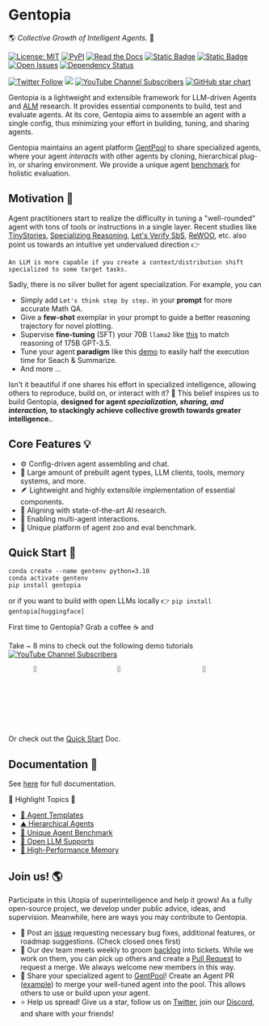 # Gentopia 
🌎 *Collective Growth of Intelligent Agents.* 🦙


[![License: MIT](https://img.shields.io/badge/License-MIT-yellow.svg)](https://opensource.org/licenses/MIT)
[![PyPI](https://img.shields.io/pypi/v/gentopia)](https://pypi.org/project/gentopia/)
[![Read the Docs](https://img.shields.io/readthedocs/gentopia)](https://gentopia.readthedocs.io/en/latest/index.html)
[![Static Badge](https://img.shields.io/badge/GentPool-blue)](https://github.com/Gentopia-AI/GentPool)
[![Static Badge](https://img.shields.io/badge/backlog-pink)](https://github.com/orgs/Gentopia-AI/projects/1)
[![Open Issues](https://img.shields.io/github/issues-raw/Gentopia-AI/Gentopia)](https://github.com/Gentopia-AI/Gentopia/issues)
[![Dependency Status](https://img.shields.io/librariesio/github/Gentopia-AI/Gentopia)](https://libraries.io/github/Gentopia-AI/Gentopia)

[![Twitter Follow](https://img.shields.io/twitter/follow/GentopiaAI)](https://twitter.com/GentopiaAI)
[![](https://dcbadge.vercel.app/api/server/ASPP9MY9QK?compact=true&style=flat)](https://discord.gg/ASPP9MY9QK)
[![YouTube Channel Subscribers](https://img.shields.io/youtube/channel/views/UC9QCjcsHJVKjKZ2Zmrq83vA)](https://www.youtube.com/channel/UC9QCjcsHJVKjKZ2Zmrq83vA)
[![GitHub star chart](https://img.shields.io/github/stars/Gentopia-AI/Gentopia?style=social)](https://star-history.com/Gentopia-AI/Gentopia)




Gentopia is a lightweight and extensible framework for LLM-driven Agents and [ALM](https://arxiv.org/abs/2302.07842)  research. It provides essential components to build, test and evaluate agents. At its core, Gentopia aims to assemble an agent with a single config, thus minimizing your effort in building, tuning, and sharing agents. 

Gentopia maintains an agent platform [GentPool](https://github.com/Gentopia-AI/GentPool) to share specialized agents, where your agent *interacts* with other agents by cloning, hierarchical plug-in, or sharing environment. We provide a unique agent [benchmark](https://gentopia.readthedocs.io/en/latest/gentpool.html#agent-evaluation) for holistic evaluation. 

## Motivation 🧠
Agent practitioners start to realize the difficulty in tuning a "well-rounded" agent with tons of tools or instructions in a single layer.
Recent studies like [TinyStories](https://arxiv.org/abs/2301.12726), [Specializing Reasoning](https://arxiv.org/abs/2301.12726), [Let's Verify SbS](https://arxiv.org/abs/2305.20050), [ReWOO](https://arxiv.org/abs/2305.18323), etc. also point us towards an intuitive yet undervalued direction 👉 

```
An LLM is more capable if you create a context/distribution shift specialized to some target tasks.
```
Sadly, there is no silver bullet for agent specialization. For example, you can 
- Simply add `Let's think step by step.` in your **prompt** for more accurate Math QA.
- Give a **few-shot** exemplar in your prompt to guide a better reasoning trajectory for novel plotting.
- Supervise **fine-tuning** (SFT) your 70B `llama2` like [this](https://arxiv.org/abs/2305.20050) to match reasoning of 175B GPT-3.5.
- Tune your agent **paradigm** like this [demo](https://www.youtube.com/watch?v=diJ4IDaT4Z4) to easily half the execution time for Seach & Summarize.
- And more ...

Isn't it beautiful if one shares his effort in specialized intelligence, allowing others to reproduce, build on, or interact with it? 🤗 This belief inspires us to build Gentopia, 
**designed for agent *specialization, sharing, and interaction,* to stackingly achieve collective growth towards greater intelligence.**.

## Core Features 💡

- ⚙️ Config-driven agent assembling and chat.
- 🚀 Large amount of prebuilt agent types, LLM clients, tools, memory systems, and more.
- 🪶 Lightweight and highly extensible implementation of essential components.
- 🧪 Aligning with state-of-the-art AI research.
- 🤝 Enabling multi-agent interactions.
- 🦁 Unique platform of agent zoo and eval benchmark.

## Quick Start 🍏
```
conda create --name gentenv python=3.10
conda activate gentenv
pip install gentopia
```
or if you want to build with open LLMs locally 👉 `pip install gentopia[huggingface]`

First time to Gentopia? Grab a coffee ☕ and 

Take ~ 8 mins to check out the following demo tutorials [![YouTube Channel Subscribers](https://img.shields.io/youtube/channel/views/UC9QCjcsHJVKjKZ2Zmrq83vA)](https://www.youtube.com/channel/UC9QCjcsHJVKjKZ2Zmrq83vA) 

<div style="display: flex; justify-content: space-around;">
  
<a href="https://www.youtube.com/watch?v=7dZ3ZvsI7sw" target="_blank">
  <img src="https://img.youtube.com/vi/7dZ3ZvsI7sw/hqdefault.jpg" alt="Video 1" style="width:32%;">
</a>

<a href="https://www.youtube.com/watch?v=XTsv9pk6AOA" target="_blank">
  <img src="https://img.youtube.com/vi/XTsv9pk6AOA/hqdefault.jpg" alt="Video 2" style="width:32%;">
</a>

<a href="https://www.youtube.com/watch?v=diJ4IDaT4Z4" target="_blank">
  <img src="https://img.youtube.com/vi/diJ4IDaT4Z4/hqdefault.jpg" alt="Video 3" style="width:32%;">
</a>

</div>

Or check out the [Quick Start](https://gentopia.readthedocs.io/en/latest/quick_start.html) Doc.

## Documentation 📖
See [here](https://gentopia.readthedocs.io/en/latest/index.html) for full documentation.

🌟 Highlight Topics 🌟 
- [🤖 Agent Templates](https://gentopia.readthedocs.io/en/latest/quick_start.html#vanilla-agent)
- [⛰️ Hierarchical Agents](https://gentopia.readthedocs.io/en/latest/agent_components.html#agent-as-plugin)
- [🥇 Unique Agent Benchmark](https://gentopia.readthedocs.io/en/latest/gentpool.html#agent-evaluation)
- [🦙 Open LLM Supports](https://gentopia.readthedocs.io/en/latest/agent_components.html#huggingface-open-llms)
- [🧠 High-Performance Memory](https://gentopia.readthedocs.io/en/latest/agent_components.html#long-short-term-memory)

## Join us! 🌎

Participate in this Utopia of superintelligence and help it grows! As a fully open-source project, we develop under public advice, ideas, and supervision. Meanwhile, here are ways you may contribute to Gentopia.

- 🐛 Post an [issue](https://github.com/Gentopia-AI/Gentopia/issues) requesting necessary bug fixes, additional features, or roadmap suggestions. (Check closed ones first)
- 🎯 Our dev team meets weekly to groom [backlog](https://github.com/orgs/Gentopia-AI/projects/1) into tickets. While we work on them, you can pick up others and create a [Pull Request](https://github.com/Gentopia-AI/Gentopia/pulls) to request a merge. We always welcome new members in this way.
- 🤝 Share your specialized agent to [GentPool](https://github.com/Gentopia-AI/GentPool)! Create an Agent PR ([example]()) to merge your well-tuned agent into the pool. This allows others to use or build upon your agent. 
- ⭐ Help us spread! Give us a star, follow us on [Twitter](https://twitter.com/GentopiaAI), join our [Discord](https://discord.gg/ASPP9MY9QK), and share with your friends!  


